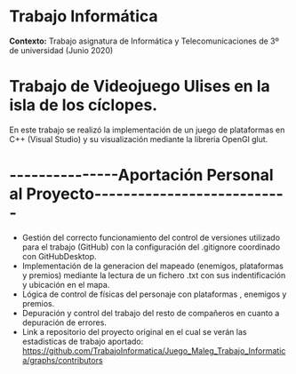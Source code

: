# Trabajo Informática
**Contexto:** Trabajo asignatura de Informática y Telecomunicaciones de 3º de universidad (Junio 2020)

# Trabajo de Videojuego Ulises en la isla de los cíclopes.
En este trabajo se realizó la implementación de un juego de plataformas en C++ (Visual Studio) y su visualización mediante la libreria OpenGl glut.

# ---------------Aportación Personal al Proyecto---------------------------

- Gestión del correcto funcionamiento del control de versiones utilizado para el trabajo (GitHub) con la configuración del .gitignore coordinado con GitHubDesktop.
- Implementación de la generacion del mapeado (enemigos, plataformas y premios) mediante la lectura de un fichero .txt con sus indentificación y ubicación en el mapa.
- Lógica de control de físicas del personaje con plataformas , enemigos y premios.
- Depuración y control del trabajo del resto de compañeros en cuanto a depuración de errores.
- Link a repositorio del proyecto original en el cual se verán las estadisticas de trabajo aportado: https://github.com/TrabajoInformatica/Juego_Maleg_Trabajo_Informatica/graphs/contributors
